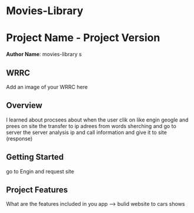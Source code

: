 # Movies-Library

# Project Name - Project Version

**Author Name**: movies-library s

## WRRC
Add an image of your WRRC here

## Overview
I learned about procsees about when the user clik on like engin geogle and prees on site the transfer to ip adrees from words sherching and go to server the server analysis ip and call information and give it to site (response) 

## Getting Started
<!-- What are the steps that a user must take in order to build this app on their own machine and get it running? --> go to Engin and request site 

## Project Features
 What are the features included in you app --> bulid website to cars shows


